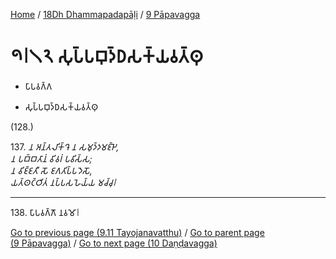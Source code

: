 
[Home](/) / [18Dh Dhammapadapāḷi](...md) / [9 Pāpavagga](../18Dh/9.md)

# 𑁯𑁇𑁧𑁨 𑀲𑀼𑀧𑁆𑀧𑀩𑀼𑀤𑁆𑀥𑀲𑀓𑁆𑀬𑀯𑀢𑁆𑀣𑀼

* 𑀧𑀸𑀧𑀯𑀕𑁆𑀕

* 𑀲𑀼𑀧𑁆𑀧𑀩𑀼𑀤𑁆𑀥𑀲𑀓𑁆𑀬𑀯𑀢𑁆𑀣𑀼

(128.)

137\. _𑀦 𑀅𑀦𑁆𑀢𑀮𑀺𑀓𑁆𑀔𑁂 𑀦 𑀲𑀫𑀼𑀤𑁆𑀤𑀫𑀚𑁆𑀛𑁂,_  
_𑀦 𑀧𑀩𑁆𑀩𑀢𑀸𑀦𑀁 𑀯𑀺𑀯𑀭𑀁 𑀧𑀯𑀺𑀲𑁆𑀲;_  
_𑀦 𑀯𑀺𑀚𑁆𑀚𑀢𑀻 𑀲𑁄 𑀚𑀕𑀢𑀺𑀧𑁆𑀧𑀤𑁂𑀲𑁄,_  
_𑀬𑀢𑁆𑀣𑀝𑁆𑀞𑀺𑀢𑀁 𑀦𑀧𑁆𑀧𑀲𑀳𑁂𑀬𑁆𑀬 𑀫𑀘𑁆𑀘𑀼𑁇_  


---

138\. 𑀧𑀸𑀧𑀯𑀕𑁆𑀕𑁄 𑀦𑀯𑀫𑁄𑁇



[Go to previous page (9.11 Tayojanavatthu)](9.11.md) / [Go to parent page (9 Pāpavagga)](../18Dh/9.md) / [Go to next page (10 Daṇḍavagga)](../10.md)



